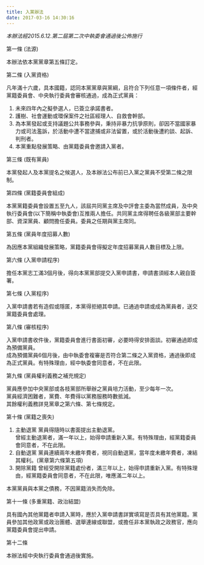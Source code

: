 ```yaml
---
title: 入黨辦法
date: 2017-03-16 14:30:16
---
```


_本辦法經2015.6.12.第二屆第二次中執委會通過後公佈施行_


 
第一條 (法源)  

本辦法依本黨黨章第五條訂定。

第二條 (入黨資格)  

凡年滿十六歲，具本國籍，認同本黨黨章與黨綱，且符合下列任意一項條件者，經黨籍委員會、中央執行委員會審核通過，成為正式黨員：
1. 未來四年內之擬參選人，已簽立承諾書者。
2. 護樹、社會運動或環保案件之社區經理人、自救會幹部。
3. 為本黨發起或支持議題公共事務參與，秉持非暴力抗爭原則，卻因不當國家暴力或司法濫訴，於活動中遭不當逮捕或非法留置，或於活動後遭約談、起訴、判刑者。
4. 本黨重點發展策略、由黨籍委員會邀請入黨者。

第三條 (既有黨員)

本黨發起人及本黨提名之候選人，及本辦法公布前已入黨之黨員不受第二條之限制。

第四條 (黨籍委員會組成)

本黨黨籍委員會設置五至九人，該屆共同黨主席及中評會主委為當然成員，及中央執行委員會(以下簡稱中執委會)互推兩人擔任。共同黨主席得聘任各級黨部主要幹部、資深黨員、顧問擔任委員。委員之任期與黨主席同。

第五條 (黨員年度招募人數)

為因應本黨組織發展策略，黨籍委員會得擬定年度招募黨員人數目標及上限。

第六條 (入黨申請程序)

擔任本黨志工滿3個月後，得向本黨黨部提交入黨申請書，申請書須經本人親自簽署。

第七條 (入黨程序)

入黨申請書若有造假或隱匿，本黨得拒絕其申請。已通過申請或成為黨員者，送交黨籍委員會處理。

第八條 (審核程序)

入黨申請書收件後，黨籍委員會進行書面初審，必要時得安排面談。初審通過即成為預備黨員。  
成為預備黨員6個月後，由中執委會複審是否符合第二條之入黨資格，通過後即成為正式黨員。有特殊理由，經中執委會同意者，不在此限。

第九條 (黨員權利義務之補充規定)

黨員應參加中央黨部或各枝黨部所舉辦之黨員培力活動，至少每年一次。  
黨員經濟困難者，黨費、年費得以黨務服務時數抵減。  
其餘權利義務詳見黨章之第六條、第七條規定。

第十條 (黨籍之喪失)

1. 主動退黨
黨員得隨時以書面提出主動退黨。  
曾經主動退黨者，滿一年以上，始得申請重新入黨。有特殊理由，經黨籍委員會同意者，不在此限。
2. 自動退黨
黨員連續兩年未繳年費者，視同自動退黨，當年度未繳年費者，凍結其權利。(黨章第六條第五項)
3. 開除黨籍
曾經受開除黨籍處份者，滿三年以上，始得申請重新入黨。有特殊理由，經黨籍委員會同意者，不在此限，唯應滿二年以上。

本黨黨員與本黨之債務，不因黨籍消失而免除。

第十一條 (多重黨籍、政治結盟)

具有國內其他黨籍者申請入黨時，應於入黨申請書詳實填寫是否具有其他黨籍。黨員參加其他政黨或政治團體、選舉連線或聯盟，或擔任非本黨執政之政務官，應向黨籍委員會提出申請。

第十二條

本辦法經中央執行委員會通過後實施。
